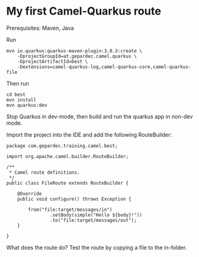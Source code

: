 My first Camel-Quarkus route
============================

Prerequisites: Maven, Java

Run
```
mvn io.quarkus:quarkus-maven-plugin:3.8.3:create \
    -DprojectGroupId=at.gepardec.camel.quarkus \
    -DprojectArtifactId=best \
    -Dextensions=camel-quarkus-log,camel-quarkus-core,camel-quarkus-file
``` 
Then run

``` 
cd best
mvn install
mvn quarkus:dev
``` 
Stop Quarkus in dev-mode, then build and run the quarkus app in non-dev mode.

Import the project into the IDE and add the following RouteBuilder:

```
package com.gepardec.training.camel.best;

import org.apache.camel.builder.RouteBuilder;

/**
 * Camel route definitions.
 */
public class FileRoute extends RouteBuilder {

    @Override
    public void configure() throws Exception {

        from("file:target/messages/in")
                .setBody(simple("Hello ${body}!"))
                .to("file:target/messages/out");
    }

}
```

What does the route do?
Test the route by copying a file to the in-folder.
